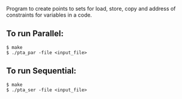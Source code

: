Program to create points to sets for load, store, copy and address of constraints for variables in a code.

## To run Parallel:
```
$ make
$ ./pta_par -file <input_file>
```

## To run Sequential:
```
$ make
$ ./pta_ser -file <input_file>
```
